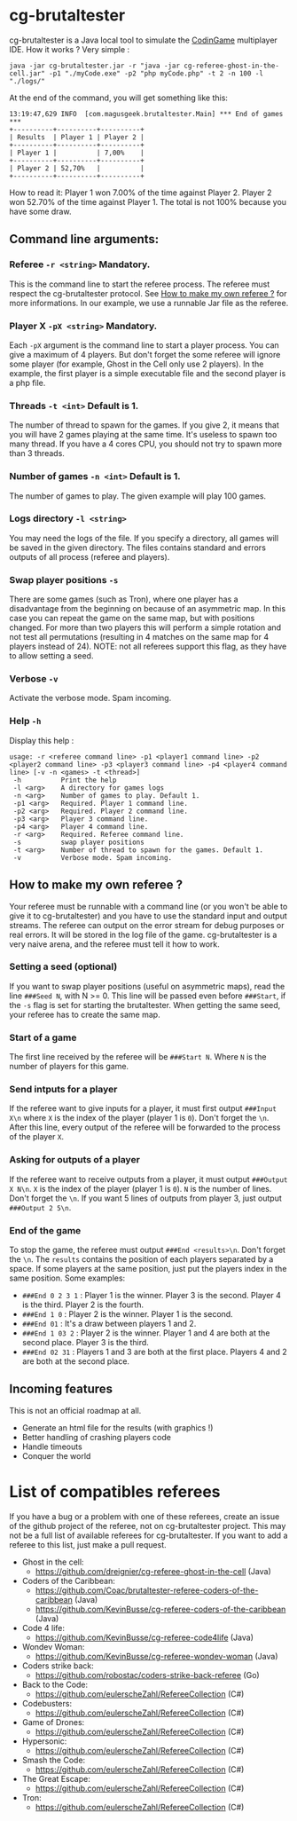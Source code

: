 # cg-brutaltester

cg-brutaltester is a Java local tool to simulate the [CodinGame](https://www.codingame.com/) multiplayer IDE. How it works ? Very simple :

    java -jar cg-brutaltester.jar -r "java -jar cg-referee-ghost-in-the-cell.jar" -p1 "./myCode.exe" -p2 "php myCode.php" -t 2 -n 100 -l "./logs/"

At the end of the command, you will get something like this:

    13:19:47,629 INFO  [com.magusgeek.brutaltester.Main] *** End of games ***
    +----------+----------+----------+
    | Results  | Player 1 | Player 2 |
    +----------+----------+----------+
    | Player 1 |          | 7,00%    |
    +----------+----------+----------+
    | Player 2 | 52,70%   |          |
    +----------+----------+----------+

How to read it: Player 1 won 7.00% of the time against Player 2. Player 2 won 52.70% of the time against Player 1. The total is not 100% because you have some draw.

## Command line arguments:

### Referee `-r <string>` Mandatory.

This is the command line to start the referee process. The referee must respect the cg-brutaltester protocol. See [How to make my own referee ?](#how-to-make-my-own-referee-) for more informations.
In our example, we use a runnable Jar file as the referee.

### Player X `-pX <string>` Mandatory.

Each `-pX` argument is the command line to start a player process. You can give a maximum of 4 players. But don't forget the some referee will ignore some player (for example, Ghost in the Cell only use 2 players).
In the example, the first player is a simple executable file and the second player is a php file.

### Threads `-t <int>` Default is 1.

The number of thread to spawn for the games. If you give 2, it means that you will have 2 games playing at the same time. It's useless to spawn too many thread. If you have a 4 cores CPU, you should not try to spawn more than 3 threads.

### Number of games `-n <int>` Default is 1.

The number of games to play. The given example will play 100 games.

### Logs directory `-l <string>`

You may need the logs of the file. If you specify a directory, all games will be saved in the given directory. The files contains standard and errors outputs of all process (referee and players).

### Swap player positions `-s`

There are some games (such as Tron), where one player has a disadvantage from the beginning on because of an asymmetric map. In this case you can repeat the game on the same map, but with positions changed. For more than two players this will perform a simple rotation and not test all permutations (resulting in 4 matches on the same map for 4 players instead of 24).
NOTE: not all referees support this flag, as they have to allow setting a seed.

### Verbose `-v`

Activate the verbose mode. Spam incoming.

### Help `-h`

Display this help :

    usage: -r <referee command line> -p1 <player1 command line> -p2 <player2 command line> -p3 <player3 command line> -p4 <player4 command line> [-v -n <games> -t <thread>]
     -h          Print the help
     -l <arg>    A directory for games logs
     -n <arg>    Number of games to play. Default 1.
     -p1 <arg>   Required. Player 1 command line.
     -p2 <arg>   Required. Player 2 command line.
     -p3 <arg>   Player 3 command line.
     -p4 <arg>   Player 4 command line.
     -r <arg>    Required. Referee command line.
     -s          swap player positions
     -t <arg>    Number of thread to spawn for the games. Default 1.
     -v          Verbose mode. Spam incoming.

## How to make my own referee ?

Your referee must be runnable with a command line (or you won't be able to give it to cg-brutaltester) and you have to use the standard input and output streams. The referee can output on the error stream for debug purposes or real errors. It will be stored in the log file of the game. cg-brutaltester is a very naive arena, and the referee must tell it how to work.

### Setting a seed (optional)

If you want to swap player positions (useful on asymmetric maps), read the line `###Seed N`, with N >= 0. This line will be passed even before `###Start`, if the `-s` flag is set for starting the brutaltester.
When getting the same seed, your referee has to create the same map.

### Start of a game

The first line received by the referee will be `###Start N`. Where `N` is the number of players for this game.

### Send intputs for a player

If the referee want to give inputs for a player, it must first output `###Input X\n` where `X` is the index of the player (player 1 is `0`). Don't forget the `\n`. After this line, every output of the referee will be forwarded to the process of the player `X`.

### Asking for outputs of a player

If the referee want to receive outputs from a player, it must output `###Output X N\n`. `X` is the index of the player (player 1 is `0`). `N` is the number of lines. Don't forget the `\n`. If you want 5 lines of outputs from player 3, just output `###Output 2 5\n`.

### End of the game

To stop the game, the referee must output `###End <results>\n`. Don't forget the `\n`. The `results` contains the position of each players separated by a space. If some players at the same position, just put the players index in the same position. Some examples:

 * `###End 0 2 3 1` : Player 1 is the winner. Player 3 is the second. Player 4 is the third. Player 2 is the fourth.
 * `###End 1 0` : Player 2 is the winner. Player 1 is the second.
 * `###End 01` : It's a draw between players 1 and 2.
 * `###End 1 03 2` : Player 2 is the winner. Player 1 and 4 are both at the second place. Player 3 is the third.
 * `###End 02 31` : Players 1 and 3 are both at the first place. Players 4 and 2 are both at the second place.

## Incoming features

This is not an official roadmap at all.

 * Generate an html file for the results (with graphics !)
 * Better handling of crashing players code
 * Handle timeouts
 * Conquer the world

# List of compatibles referees

If you have a bug or a problem with one of these referees, create an issue of the github project of the referee, not on cg-brutaltester project. This may not be a full list of available referees for cg-brutaltester. If you want to add a referee to this list, just make a pull request.

 * Ghost in the cell:
   * https://github.com/dreignier/cg-referee-ghost-in-the-cell (Java)
 * Coders of the Caribbean:
   * https://github.com/Coac/brutaltester-referee-coders-of-the-caribbean (Java)
   * https://github.com/KevinBusse/cg-referee-coders-of-the-caribbean (Java)
 * Code 4 life:
   * https://github.com/KevinBusse/cg-referee-code4life (Java)
 * Wondev Woman:
   * https://github.com/KevinBusse/cg-referee-wondev-woman (Java)
 * Coders strike back:
   * https://github.com/robostac/coders-strike-back-referee (Go)
 * Back to the Code:
   * https://github.com/eulerscheZahl/RefereeCollection (C#)
 * Codebusters:
   * https://github.com/eulerscheZahl/RefereeCollection (C#)
 * Game of Drones:
   * https://github.com/eulerscheZahl/RefereeCollection (C#)
 * Hypersonic:
   * https://github.com/eulerscheZahl/RefereeCollection (C#)
 * Smash the Code:
   * https://github.com/eulerscheZahl/RefereeCollection (C#)
 * The Great Escape:
   * https://github.com/eulerscheZahl/RefereeCollection (C#)
 * Tron:
   * https://github.com/eulerscheZahl/RefereeCollection (C#)
